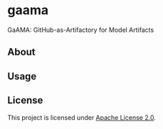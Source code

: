 # gaama
GaAMA: GitHub-as-Artifactory for Model Artifacts

## About


## Usage


## License
This project is licensed under [Apache License 2.0](LICENSE).